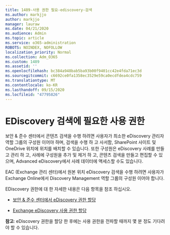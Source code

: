 ```yaml
---
title: 1489-사용 권한 필요-ediscovery-검색
ms.author: markjjo
author: markjjo
manager: lauraw
ms.date: 04/21/2020
ms.audience: Admin
ms.topic: article
ms.service: o365-administration
ROBOTS: NOINDEX, NOFOLLOW
localization_priority: Normal
ms.collection: Adm_O365
ms.custom: 1489
ms.assetid: ''
ms.openlocfilehash: bc384a948bab5ba93b00f9401cc42e4fda71ec3d
ms.sourcegitcommit: c6692ce0fa1358ec3529e59ca0ecdfdea4cdc759
ms.translationtype: MT
ms.contentlocale: ko-KR
ms.lasthandoff: 09/15/2020
ms.locfileid: "47795826"
---
```

# <a name="permissions-required-for-ediscovery-searches"></a>EDiscovery 검색에 필요한 사용 권한

보안 & 준수 센터에서 콘텐츠 검색을 수행 하려면 사용자가 최소한 eDiscovery 관리자 역할 그룹의 구성원 이어야 하며, 검색을 수행 하 고 사서함, SharePoint 사이트 및 OneDrive 위치에 위치를 배치할 수 있습니다. 또한 구성원은 eDiscovery 사례를 만들고 관리 하 고, 사례에 구성원을 추가 및 제거 하 고, 콘텐츠 검색을 만들고 편집할 수 있으며, Advanced eDiscovery에서 사례 데이터에 액세스할 수도 있습니다.

EAC (Exchange 관리 센터)에서 원본 위치 eDiscovery 검색을 수행 하려면 사용자가 Exchange Online에서 Discovery Management 역할 그룹의 구성원 이어야 합니다.

EDiscovery 권한에 대 한 자세한 내용은 다음 항목을 참조 하십시오. 

- [보안 & 준수 센터에서 eDiscovery 권한 할당](https://docs.microsoft.com/microsoft-365/compliance/assign-ediscovery-permissions)

- [Exchange eDiscovery 사용 권한 할당](https://docs.microsoft.com/exchange/security-and-compliance/in-place-ediscovery/assign-ediscovery-permissions)

**참고**: eDiscovery 권한을 할당 한 후에는 사용 권한을 전파할 때까지 몇 분 정도 기다려야 할 수 있습니다.
